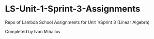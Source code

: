 # LS-Unit-1-Sprint-3-Assignments

Repo of Lambda School Assignments for Unit 1/Sprint 3 (Linear Algebra)

Completed by Ivan Mihailov
